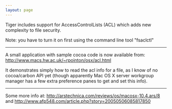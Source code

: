 ```yaml
---
layout: page
---
```


Tiger includes support for AccessControlLists (ACL) which adds new complexity to file security. 

Note: you have to turn it on first using the command line tool "fsaclctl"

----

A small application with sample cocoa code is now available from:
http://www.macs.hw.ac.uk/~rpointon/osx/acl.html

It demonstrates simply how to read the acl info for a file, as I know of no cocoa/carbon API yet (though apparently Mac OS X server workgroup manager has a few extra preference panes to get and set this info).

----

Some more info at: http://arstechnica.com/reviews/os/macosx-10.4.ars/8 and  http://www.afp548.com/article.php?story=20050506085817850
